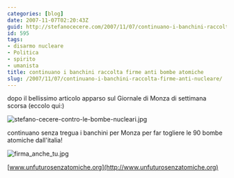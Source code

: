 ```yaml
---
categories: [blog]
date: 2007-11-07T02:20:43Z
guid: http://stefanocecere.com/2007/11/07/continuano-i-banchini-raccolta-firme-anti-nucleare/
id: 595
tags:
- disarmo nucleare
- Politica
- spirito
- umanista
title: continuano i banchini raccolta firme anti bombe atomiche
slug: /2007/11/07/continuano-i-banchini-raccolta-firme-anti-nucleare/
---
```


dopo il bellissimo articolo apparso sul Giornale di Monza di settimana scorsa (eccolo qui:)

![stefano-cecere-contro-le-bombe-nucleari.jpg](http://stefanocecere.com/wp-content/uploads/sites/3/2007/11/stefano-cecere-contro-le-bombe-nucleari.jpg)

continuano senza tregua i banchini per Monza per far togliere le 90 bombe atomiche dall'italia!
  
![firma_anche_tu.jpg](http://stefanocecere.com/wp-content/uploads/sites/3/2007/11/firma_anche_tu.jpg)

[www.unfuturosenzatomiche.org](http://www.unfuturosenzatomiche.org)